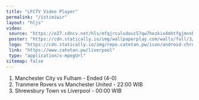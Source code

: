 ```yaml
---
title: "LFCTV Video Player"
permalink: "/istimiwir"
layout: "hljs"
video:
 source: "https://e27.cdncv.net/hls/mfqjrculudouc57qw7hezkix4mhtfgjmnnbqyqi4j,locsh45isscsorbtyaq,btcsh45issgrjovyapa,3ocqh45issiczz6vmlq,.urlset/master.m3u8"
 poster: "https://cdn.statically.io/img/wallpaperplay.com/walls/full/3/5/a/324285.jpg?w=480&quality=80&format=webp"
 logo: "https://cdn.statically.io/img/repo.catetan.pw/icon/android-chrome-512x512.png?w=50"
 link: "https://www.catetan.pw/liverpool"
 type: "application/x-mpegUrl"
sitemap: false
---
```

1. Manchester City vs Fulham - Ended (4-0)
2. Tranmere Rovers vs Manchester United - 22:00 WIB
3. Shrewsbury Town vs Liverpool - 00:00 WIB
